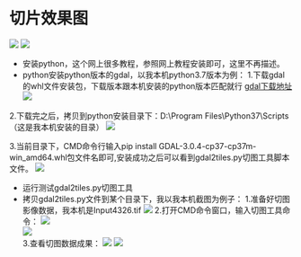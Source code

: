 # 切片效果图 
![](https://gitee.com/gishome/gis-learning-circle/raw/main/%E6%95%88%E6%9E%9C%E5%9B%BE/title1.png) 
![](https://gitee.com/gishome/gis-learning-circle/raw/main/%E6%95%88%E6%9E%9C%E5%9B%BE/title2.png) 
> 
- 安装python，这个网上很多教程，参照网上教程安装即可，这里不再描述。
- python安装python版本的gdal，以我本机python3.7版本为例： 
1.下载gdal的whl文件安装包，下载版本跟本机安装的python版本匹配就行
[gdal下载地址](https://www.cgohlke.com/)  
![](https://gitee.com/gishome/gis-learning-circle/raw/main/%E6%95%88%E6%9E%9C%E5%9B%BE/title3.png) 

2.下载完之后，拷贝到python安装目录下：D:\Program Files\Python37\Scripts（这是我本机安装的目录） 
![](https://gitee.com/gishome/gis-learning-circle/raw/main/%E6%95%88%E6%9E%9C%E5%9B%BE/title4.png) 

3.当前目录下，CMD命令行输入pip install GDAL-3.0.4-cp37-cp37m-win_amd64.whl包文件名即可,安装成功之后可以看到gdal2tiles.py切图工具脚本文件。 
![](https://gitee.com/gishome/gis-learning-circle/raw/main/%E6%95%88%E6%9E%9C%E5%9B%BE/title5.png) 

> 
- 运行测试gdal2tiles.py切图工具 
- 拷贝gdal2tiles.py文件到某个目录下，我以我本机截图为例子： 
1.准备好切图影像数据，我本机是Input4326.tif 
![](https://gitee.com/gishome/gis-learning-circle/raw/main/%E6%95%88%E6%9E%9C%E5%9B%BE/title6.png) 
2.打开CMD命令窗口，输入切图工具命令： 
![](https://gitee.com/gishome/gis-learning-circle/raw/main/%E6%95%88%E6%9E%9C%E5%9B%BE/title7.png)  
![](https://gitee.com/gishome/gis-learning-circle/raw/main/%E6%95%88%E6%9E%9C%E5%9B%BE/title8.png)  
3.查看切图数据成果： 
![](https://gitee.com/gishome/gis-learning-circle/raw/main/%E6%95%88%E6%9E%9C%E5%9B%BE/title9.png) 
![](https://gitee.com/gishome/gis-learning-circle/raw/main/%E6%95%88%E6%9E%9C%E5%9B%BE/title10.png)  